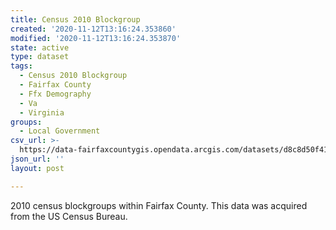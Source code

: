 ```yaml
---
title: Census 2010 Blockgroup
created: '2020-11-12T13:16:24.353860'
modified: '2020-11-12T13:16:24.353870'
state: active
type: dataset
tags:
  - Census 2010 Blockgroup
  - Fairfax County
  - Ffx Demography
  - Va
  - Virginia
groups:
  - Local Government
csv_url: >-
  https://data-fairfaxcountygis.opendata.arcgis.com/datasets/d8c8d50f41d44ddf9309de066808666c_0.csv?outSR=%7B%22latestWkid%22%3A4269%2C%22wkid%22%3A4269%7D
json_url: ''
layout: post

---
```

2010 census blockgroups within Fairfax County. This data was acquired from the US Census Bureau.

